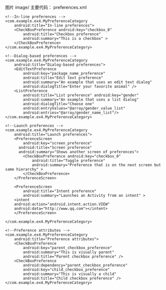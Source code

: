 ﻿
图片 image/
主要代码：
preferences.xml

<?xml version="1.0" encoding="utf-8"?>
<PreferenceScreen xmlns:android="http://schemas.android.com/apk/res/android" >

    <!--In-line preferences -->
    <com.example.ex4.MyPreferenceCategory
        android:title="In-line preferences">
        <CheckBoxPreference android:key="checkbox_0"
            android:title="Checkbox preference"
            android:summary="This is a checkbox" >
        </CheckBoxPreference>
    </com.example.ex4.MyPreferenceCategory>

    <!--Dialog-based preferences -->
    <com.example.ex4.MyPreferenceCategory
        android:title="Dialog-based preferences">
        <EditTextPreference
            android:key="package_name_preference"
            android:title="Edit text preference"
            android:summary="An example that uses an edit text dialog"
            android:dialogTitle="Enter your favorite animal" />
        <ListPreference
            android:title="List preference" android:key="gender"
            android:summary="An example that uses a list dialog"
            android:dialogTitle="Choose one"
            android:entryValues="@array/gender_value_list"
            android:entries="@array/gender_name_list"/>
    </com.example.ex4.MyPreferenceCategory>

    <!--Launch preferences -->
    <com.example.ex4.MyPreferenceCategory
        android:title="Launch preferences">
        <PreferenceScreen
            android:key="screen_preference"
          android:title="Screen preference"
          android:summary="Shows another screen of preferences">
            <CheckBoxPreference android:key="checkbox_0"
                android:title="Toggle preference"
                android:summary="Preference that is on the next screen but same hierarchy" >
            </CheckBoxPreference>
        </PreferenceScreen>

        <PreferenceScreen
            android:title="Intent preference"
            android:summary="Launches an Activity from an intent" >
        <intent
        android:action="android.intent.action.VIEW"
        android:data="http://www.qq.com"></intent>
        </PreferenceScreen>

    </com.example.ex4.MyPreferenceCategory>

    <!--Preference attributes -->
    <com.example.ex4.MyPreferenceCategory
        android:title="Preference attributes">
        <CheckBoxPreference
            android:key="parent_checkbox_preference"
            android:summary="This is visually parent"
            android:title="Parent checkbox preference" />
        <CheckBoxPreference
            android:dependency="parent_checkbox_preference"
            android:key="child_checkbox_preference"
            android:summary="This is visually a child"
            android:title="Child checkbox preference" />
    </com.example.ex4.MyPreferenceCategory>
</PreferenceScreen>
